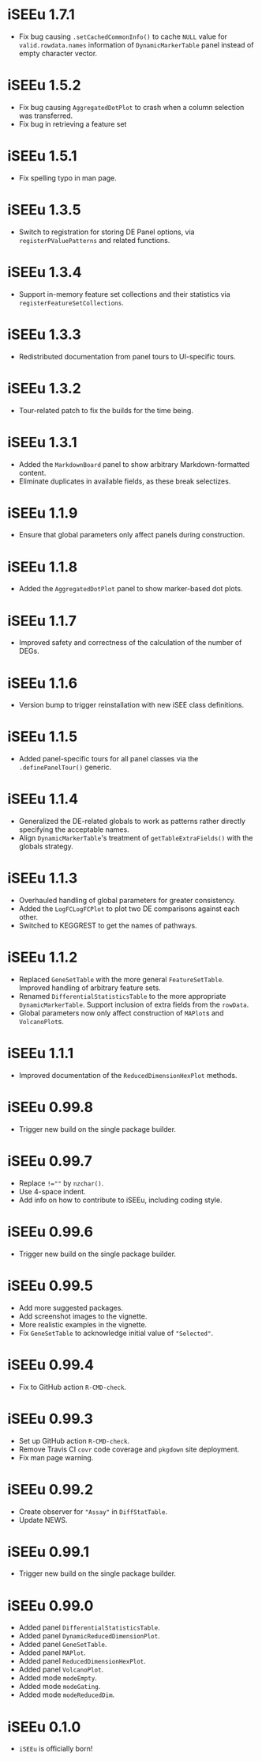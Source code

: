 # iSEEu 1.7.1

* Fix bug causing `.setCachedCommonInfo()` to cache `NULL` value for `valid.rowdata.names` information of `DynamicMarkerTable` panel instead of empty character vector.

# iSEEu 1.5.2

* Fix bug causing `AggregatedDotPlot` to crash when a column selection was transferred.
* Fix bug in retrieving a feature set

# iSEEu 1.5.1

* Fix spelling typo in man page.

# iSEEu 1.3.5

* Switch to registration for storing DE Panel options, via `registerPValuePatterns` and related functions.

# iSEEu 1.3.4

* Support in-memory feature set collections and their statistics via `registerFeatureSetCollections`.

# iSEEu 1.3.3

* Redistributed documentation from panel tours to UI-specific tours.

# iSEEu 1.3.2

* Tour-related patch to fix the builds for the time being.

# iSEEu 1.3.1

* Added the `MarkdownBoard` panel to show arbitrary Markdown-formatted content.
* Eliminate duplicates in available fields, as these break selectizes.

# iSEEu 1.1.9

* Ensure that global parameters only affect panels during construction.

# iSEEu 1.1.8

* Added the `AggregatedDotPlot` panel to show marker-based dot plots.

# iSEEu 1.1.7

* Improved safety and correctness of the calculation of the number of DEGs.

# iSEEu 1.1.6

* Version bump to trigger reinstallation with new iSEE class definitions.

# iSEEu 1.1.5

* Added panel-specific tours for all panel classes via the `.definePanelTour()` generic.

# iSEEu 1.1.4

* Generalized the DE-related globals to work as patterns rather directly specifying the acceptable names.
* Align `DynamicMarkerTable`'s treatment of `getTableExtraFields()` with the globals strategy.

# iSEEu 1.1.3

* Overhauled handling of global parameters for greater consistency.
* Added the `LogFCLogFCPlot` to plot two DE comparisons against each other.
* Switched to KEGGREST to get the names of pathways.

# iSEEu 1.1.2

* Replaced `GeneSetTable` with the more general `FeatureSetTable`.
  Improved handling of arbitrary feature sets.
* Renamed `DifferentialStatisticsTable` to the more appropriate `DynamicMarkerTable`.
  Support inclusion of extra fields from the `rowData`.
* Global parameters now only affect construction of `MAPlot`s and `VolcanoPlot`s.

# iSEEu 1.1.1

* Improved documentation of the `ReducedDimensionHexPlot` methods.

# iSEEu 0.99.8

* Trigger new build on the single package builder.

# iSEEu 0.99.7

* Replace `!=""` by `nzchar()`.
* Use 4-space indent.
* Add info on how to contribute to iSEEu, including coding style.

# iSEEu 0.99.6

* Trigger new build on the single package builder.

# iSEEu 0.99.5

* Add more suggested packages.
* Add screenshot images to the vignette.
* More realistic examples in the vignette.
* Fix `GeneSetTable` to acknowledge initial value of `"Selected"`.

# iSEEu 0.99.4

* Fix to GitHub action `R-CMD-check`.

# iSEEu 0.99.3

* Set up GitHub action `R-CMD-check`.
* Remove Travis CI `covr` code coverage and `pkgdown` site deployment.
* Fix man page warning.

# iSEEu 0.99.2

* Create observer for `"Assay"` in `DiffStatTable`.
* Update NEWS.

# iSEEu 0.99.1

* Trigger new build on the single package builder.

# iSEEu 0.99.0

* Added panel `DifferentialStatisticsTable`.
* Added panel `DynamicReducedDimensionPlot`.
* Added panel `GeneSetTable`.
* Added panel `MAPlot`.
* Added panel `ReducedDimensionHexPlot`.
* Added panel `VolcanoPlot`.
* Added mode `modeEmpty`.
* Added mode `modeGating`.
* Added mode `modeReducedDim`.

# iSEEu 0.1.0

* `iSEEu` is officially born!
